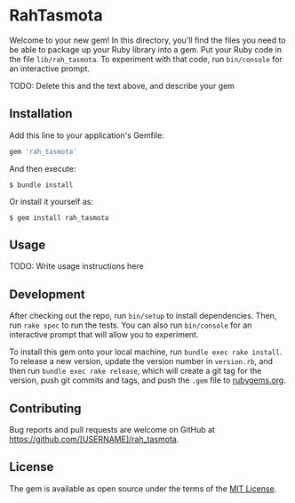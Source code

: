 # RahTasmota

Welcome to your new gem! In this directory, you'll find the files you need to be able to package up your Ruby library into a gem. Put your Ruby code in the file `lib/rah_tasmota`. To experiment with that code, run `bin/console` for an interactive prompt.

TODO: Delete this and the text above, and describe your gem

## Installation

Add this line to your application's Gemfile:

```ruby
gem 'rah_tasmota'
```

And then execute:

    $ bundle install

Or install it yourself as:

    $ gem install rah_tasmota

## Usage

TODO: Write usage instructions here

## Development

After checking out the repo, run `bin/setup` to install dependencies. Then, run `rake spec` to run the tests. You can also run `bin/console` for an interactive prompt that will allow you to experiment.

To install this gem onto your local machine, run `bundle exec rake install`. To release a new version, update the version number in `version.rb`, and then run `bundle exec rake release`, which will create a git tag for the version, push git commits and tags, and push the `.gem` file to [rubygems.org](https://rubygems.org).

## Contributing

Bug reports and pull requests are welcome on GitHub at https://github.com/[USERNAME]/rah_tasmota.


## License

The gem is available as open source under the terms of the [MIT License](https://opensource.org/licenses/MIT).
